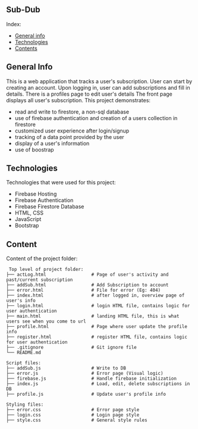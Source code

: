 ## Sub-Dub
Index:
* [General info](#general-info)
* [Technologies](#technologies)
* [Contents](#content)

## General Info
This is a web application that tracks a user's subscription. 
User can start by creating an account. Upon logging in, user can add subscriptions and fill in details.
There is a profiles page to edit user's details
The front page displays all user's subscription.
This project demonstrates:
* read and write to firestore, a non-sql database
* use of firebase authentication and creation of a users collection in firestore
* customized user experience after login/signup
* tracking of a data point provided by the user
* display of a user's information
* use of boostrap

	
## Technologies
Technologies that were used for this project:
* Firebase Hosting
* Firebase Authentication
* Firebase Firestore Database
* HTML, CSS
* JavaScript
* Bootstrap 
	
## Content
Content of the project folder:

```
 Top level of project folder: 
├── actLog.html                 # Page of user's activity and past/current subscription
├── addSub.html                 # Add Subscription to account
├── error.html                  # File for error (Eg: 404)
├── index.html                  # after logged in, overview page of user's info
├── login.html                  # login HTML file, contains logic for user authentication
├── main.html                   # landing HTML file, this is what users see when you come to url
├── profile.html                # Page where user update the profile info
├── register.html               # register HTML file, contains logic for user authentication
├── .gitignore                  # Git ignore file
└── README.md

Script files: 
├── addSub.js                   # Write to DB
├── error.js                    # Error page (Visual logic)
├── firebase.js                 # Handle firebase initialization
├── index.js                    # Load, edit, delete subscriptions in DB
├── profile.js                  # Update user's profile info

Styling files: 
├── error.css                   # Error page style
├── login.css                   # Login page style
├── style.css                   # General style rules
```
